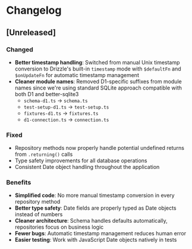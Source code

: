 # Changelog

## [Unreleased]

### Changed
- **Better timestamp handling**: Switched from manual Unix timestamp conversion to Drizzle's built-in `timestamp` mode with `$defaultFn` and `$onUpdateFn` for automatic timestamp management
- **Cleaner module names**: Removed D1-specific suffixes from module names since we're using standard SQLite approach compatible with both D1 and better-sqlite3
  - `schema-d1.ts` → `schema.ts`
  - `test-setup-d1.ts` → `test-setup.ts`
  - `fixtures-d1.ts` → `fixtures.ts`
  - `d1-connection.ts` → `connection.ts`

### Fixed
- Repository methods now properly handle potential undefined returns from `.returning()` calls
- Type safety improvements for all database operations
- Consistent Date object handling throughout the application

### Benefits
- **Simplified code**: No more manual timestamp conversion in every repository method
- **Better type safety**: Date fields are properly typed as Date objects instead of numbers
- **Cleaner architecture**: Schema handles defaults automatically, repositories focus on business logic
- **Fewer bugs**: Automatic timestamp management reduces human error
- **Easier testing**: Work with JavaScript Date objects natively in tests